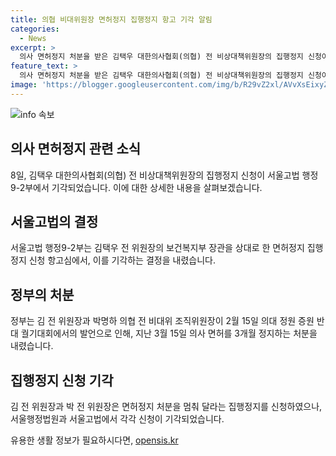 ```yaml
---
title: 의협 비대위원장 면허정지 집행정지 항고 기각 알림
categories:
  - News
excerpt: >
  의사 면허정지 처분을 받은 김택우 대한의사협회(의협) 전 비상대책위원장의 집행정지 신청이 2심에서 다시 기각됐다. 서울고법 행정9-2부는 보건복지부 장관을 상대로 낸 면허정지 집행정지 신청 항고심에서 기각 결정했다. 박명하 의협 전 비대위 조직위원장과의 관련도 언급되었는데, 관련 소송들이 기각되었다. 3개월의 의사 면허정지 처분에 대한 논란이 확산되고 있다.
feature_text: >
  의사 면허정지 처분을 받은 김택우 대한의사협회(의협) 전 비상대책위원장의 집행정지 신청이 2심에서 다시 기각됐다. 서울고법 행정9-2부는 보건복지부 장관을 상대로 낸 면허정지 집행정지 신청 항고심에서 기각 결정했다. 박명하 의협 전 비대위 조직위원장과의 관련도 언급되었는데, 관련 소송들이 기각되었다. 3개월의 의사 면허정지 처분에 대한 논란이 확산되고 있다.
image: 'https://blogger.googleusercontent.com/img/b/R29vZ2xl/AVvXsEixyZcFfHzMRdzZMjFBmAUKJYCLCGyLL1o632UiGVXcaFdKo_bkvkuCioo0uUKlGfBVcT3P84aROyZIXSBEx3Aw5nCQ3pTgDom1WDC4m8eifvWiAmWEEVb4x6G_l8C0QH225ldMjyaFvpxGEBGNO37VmDTDMHGhJPq73UglMfDca1-0aw/s1600/blogspot.png'
---
```


<p><img src="https://blogger.googleusercontent.com/img/b/R29vZ2xl/AVvXsEixyZcFfHzMRdzZMjFBmAUKJYCLCGyLL1o632UiGVXcaFdKo_bkvkuCioo0uUKlGfBVcT3P84aROyZIXSBEx3Aw5nCQ3pTgDom1WDC4m8eifvWiAmWEEVb4x6G_l8C0QH225ldMjyaFvpxGEBGNO37VmDTDMHGhJPq73UglMfDca1-0aw/s1600/blogspot.png" alt="info 속보" /></p>

<h2 data-ke-size="size26">의사 면허정지 관련 소식</h2>

<p data-ke-size="size16">8일, 김택우 대한의사협회(의협) 전 비상대책위원장의 집행정지 신청이 서울고법 행정9-2부에서 기각되었습니다. 이에 대한 상세한 내용을 살펴보겠습니다.</p>

<h2 data-ke-size="size24">서울고법의 결정</h2>

<p data-ke-size="size16">서울고법 행정9-2부는 김택우 전 위원장의 보건복지부 장관을 상대로 한 면허정지 집행정지 신청 항고심에서, 이를 기각하는 결정을 내렸습니다.</p>

<h2 data-ke-size="size24">정부의 처분</h2>

<p data-ke-size="size16">정부는 김 전 위원장과 박명하 의협 전 비대위 조직위원장이 2월 15일 의대 정원 증원 반대 궐기대회에서의 발언으로 인해, 지난 3월 15일 의사 면허를 3개월 정지하는 처분을 내렸습니다.</p>

<h2 data-ke-size="size24">집행정지 신청 기각</h2>

<p data-ke-size="size16">김 전 위원장과 박 전 위원장은 면허정지 처분을 멈춰 달라는 집행정지를 신청하였으나, 서울행정법원과 서울고법에서 각각 신청이 기각되었습니다.</p>

유용한 생활 정보가 필요하시다면, <a href="https://opensis.kr" rel="dofollow">opensis.kr</a>


